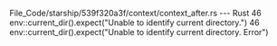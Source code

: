 File_Code/starship/539f320a3f/context/context_after.rs --- Rust
46                     env::current_dir().expect("Unable to identify current directory.")                                                                    46                     env::current_dir().expect("Unable to identify current directory. Error")

